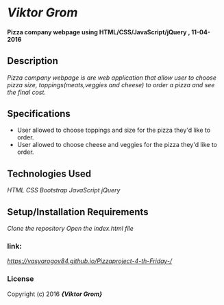 #  _Viktor Grom_

####  Pizza company webpage using HTML/CSS/JavaScript/jQuery , 11-04-2016

## Description
_Pizza company webpage is are web application that allow user to choose pizza size, toppings(meats,veggies and cheese) to order a pizza and see the final cost._

## Specifications

* User allowed to choose toppings and size for the pizza they'd like to order.
* User allowed to choose cheese and veggies for the pizza they'd like to order.


##  Technologies Used

_HTML CSS Bootstrap JavaScript jQuery_

## Setup/Installation Requirements

_Clone the repository
Open the index.html file_
### link:
  _https://vasyarogov84.github.io/Pizzaproject-4-th-Friday-/_
### License

Copyright (c) 2016 **_{Viktor Grom}_**

